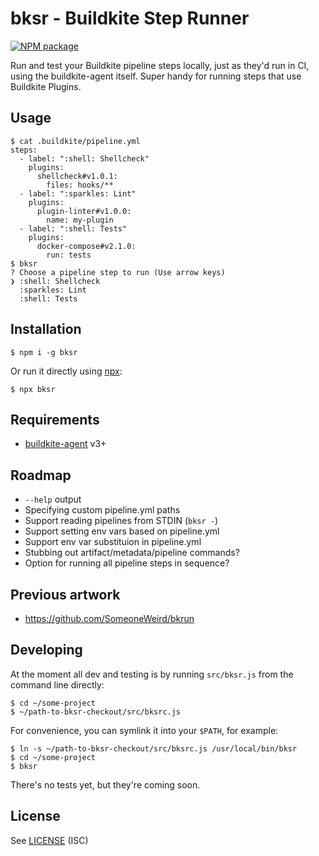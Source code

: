 # bksr - Buildkite Step Runner

[![NPM package](https://img.shields.io/npm/v/bksr.svg)](https://www.npmjs.com/package/bksr)

Run and test your Buildkite pipeline steps locally, just as they'd run in CI, using the buildkite-agent itself. Super handy for running steps that use Buildkite Plugins.

## Usage

```
$ cat .buildkite/pipeline.yml 
steps:
  - label: ":shell: Shellcheck"
    plugins:
      shellcheck#v1.0.1:
        files: hooks/**
  - label: ":sparkles: Lint"
    plugins:
      plugin-linter#v1.0.0:
        name: my-plugin
  - label: ":shell: Tests"
    plugins:
      docker-compose#v2.1.0:
        run: tests
$ bksr
? Choose a pipeline step to run (Use arrow keys)
❯ :shell: Shellcheck
  :sparkles: Lint
  :shell: Tests
```

## Installation

```
$ npm i -g bksr
```

Or run it directly using [npx](https://github.com/zkat/npx):

```
$ npx bksr
```

## Requirements

* [buildkite-agent](https://buildkite.com/docs/agent) v3+

## Roadmap

* `--help` output
* Specifying custom pipeline.yml paths
* Support reading pipelines from STDIN (`bksr -`)
* Support setting env vars based on pipeline.yml
* Support env var substituion in pipeline.yml
* Stubbing out artifact/metadata/pipeline commands?
* Option for running all pipeline steps in sequence?

## Previous artwork

* https://github.com/SomeoneWeird/bkrun

## Developing

At the moment all dev and testing is by running `src/bksr.js` from the command line directly:

```
$ cd ~/some-project
$ ~/path-to-bksr-checkout/src/bksrc.js
```

For convenience, you can symlink it into your `$PATH`, for example:

```
$ ln -s ~/path-to-bksr-checkout/src/bksrc.js /usr/local/bin/bksr
$ cd ~/some-project
$ bksr
```

There's no tests yet, but they're coming soon.

## License

See [LICENSE](LICENSE) (ISC)